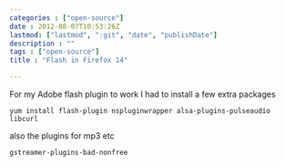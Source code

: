 ```yaml
---
categories : ["open-source"]
date : 2012-08-07T10:53:26Z
lastmod: ["lastmod", ":git", "date", "publishDate"]
description : ""
tags : ["open-source"]
title : "Flash in Firefox 14"

---
```



For my Adobe flash plugin to work I had to install a few extra packages

    yum install flash-plugin nspluginwrapper alsa-plugins-pulseaudio libcurl

also the plugins for mp3 etc

    gstreamer-plugins-bad-nonfree

